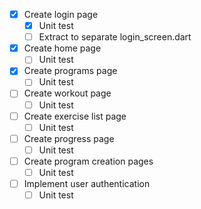 - [x] Create login page
  - [x] Unit test
  - [ ] Extract to separate login_screen.dart
- [x] Create home page
  - [ ] Unit test
- [x] Create programs page
  - [ ] Unit test
- [ ] Create workout page
  - [ ] Unit test
- [ ] Create exercise list page
  - [ ] Unit test
- [ ] Create progress page
  - [ ] Unit test
- [ ] Create program creation pages
  - [ ] Unit test
- [ ] Implement user authentication
  - [ ] Unit test